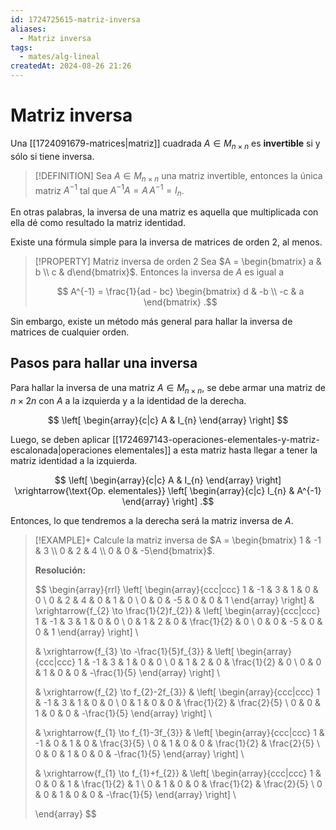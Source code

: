 ```yaml
---
id: 1724725615-matriz-inversa
aliases:
  - Matriz inversa
tags:
  - mates/alg-lineal
createdAt: 2024-08-26 21:26
---
```


# Matriz inversa

Una [[1724091679-matrices|matriz]] cuadrada $A \in M_{n \times n}$  es **invertible** si y sólo si tiene inversa.

> [!DEFINITION]
> Sea $A \in M_{n \times n}$ una matriz invertible, entonces la única matriz $A^{-1}$ tal que $A^{-1}A = A \, A^{-1} = I_{n}$.

En otras palabras, la inversa de una matriz es aquella que multiplicada con ella dé como resultado la matriz identidad.

Existe una fórmula simple para la inversa de matrices de orden $2$, al menos.

> [!PROPERTY] Matriz inversa de orden $2$
> Sea $A = \begin{bmatrix} a & b \\ c & d\end{bmatrix}$. Entonces la inversa de $A$ es igual a
> 
> $$
> A^{-1} = \frac{1}{ad - bc} \begin{bmatrix}
> d & -b \\
> -c & a
> \end{bmatrix}
> .$$

Sin embargo, existe un método más general para hallar la inversa de matrices de cualquier orden.

## Pasos para hallar una inversa

Para hallar la inversa de una matriz $A \in M_{n \times n}$, se debe armar una matriz de $n \times 2n$ con $A$ a la izquierda y a la identidad de la derecha.

$$
\left[ \begin{array}{c|c}
A & I_{n}
\end{array} \right] 
$$

Luego, se deben aplicar [[1724697143-operaciones-elementales-y-matriz-escalonada|operaciones elementales]] a esta matriz hasta llegar a tener la matriz identidad a la izquierda.

$$
\left[ \begin{array}{c|c}
A & I_{n}
\end{array} \right] 
\xrightarrow{\text{Op. elementales}}
\left[ \begin{array}{c|c}
I_{n} & A^{-1}
\end{array} \right] 
.$$

Entonces, lo que tendremos a la derecha será la matriz inversa de $A$.

> [!EXAMPLE]+
> Calcule la matriz inversa de $A = \begin{bmatrix} 1 & -1 & 3 \\ 0 & 2 & 4 \\ 0 & 0 & -5\end{bmatrix}$.
> 
> **Resolución:**
> 
> $$
> \begin{array}{rrl}
> \left[ \begin{array}{ccc|ccc}
> 1 & -1 & 3 & 1 & 0 & 0 \\
> 0 & 2 & 4 & 0 & 1 & 0 \\
> 0 & 0 & -5 & 0 & 0 & 1
> \end{array} \right]
> & \xrightarrow{f_{2} \to \frac{1}{2}f_{2}} &
> \left[ \begin{array}{ccc|ccc}
> 1 & -1 & 3 & 1 & 0 & 0 \\
> 0 & 1 & 2 & 0 & \frac{1}{2} & 0 \\
> 0 & 0 & -5 & 0 & 0 & 1
> \end{array} \right] \\
> 
> & \xrightarrow{f_{3} \to -\frac{1}{5}f_{3}} &
> \left[ \begin{array}{ccc|ccc}
> 1 & -1 & 3 & 1 & 0 & 0 \\
> 0 & 1 & 2 & 0 & \frac{1}{2} & 0 \\
> 0 & 0 & 1 & 0 & 0 & -\frac{1}{5}
> \end{array} \right] \\
> 
> & \xrightarrow{f_{2} \to f_{2}-2f_{3}} &
> \left[ \begin{array}{ccc|ccc}
> 1 & -1 & 3 & 1 & 0 & 0 \\
> 0 & 1 & 0 & 0 & \frac{1}{2} & \frac{2}{5} \\
> 0 & 0 & 1 & 0 & 0 & -\frac{1}{5}
> \end{array} \right] \\
> 
> & \xrightarrow{f_{1} \to f_{1}-3f_{3}} &
> \left[ \begin{array}{ccc|ccc}
> 1 & -1 & 0 & 1 & 0 & \frac{3}{5} \\
> 0 & 1 & 0 & 0 & \frac{1}{2} & \frac{2}{5} \\
> 0 & 0 & 1 & 0 & 0 & -\frac{1}{5}
> \end{array} \right] \\
> 
> & \xrightarrow{f_{1} \to f_{1}+f_{2}} &
> \left[ \begin{array}{ccc|ccc}
> 1 & 0 & 0 & 1 & \frac{1}{2} & 1 \\
> 0 & 1 & 0 & 0 & \frac{1}{2} & \frac{2}{5} \\
> 0 & 0 & 1 & 0 & 0 & -\frac{1}{5}
> \end{array} \right] \\
> 
> \end{array}
> $$
